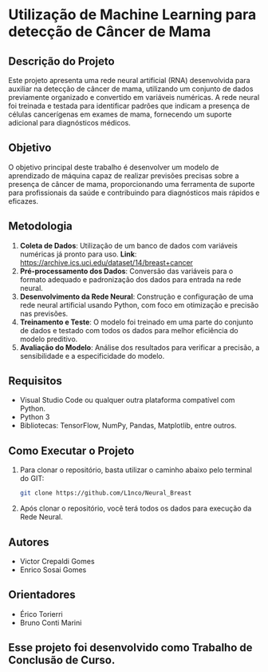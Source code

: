 # Utilização de Machine Learning para detecção de Câncer de Mama

## Descrição do Projeto

Este projeto apresenta uma rede neural artificial (RNA) desenvolvida para auxiliar na detecção de câncer de mama, utilizando um conjunto de dados previamente organizado e convertido em variáveis numéricas. A rede neural foi treinada e testada para identificar padrões que indicam a presença de células cancerígenas em exames de mama, fornecendo um suporte adicional para diagnósticos médicos.

## Objetivo

O objetivo principal deste trabalho é desenvolver um modelo de aprendizado de máquina capaz de realizar previsões precisas sobre a presença de câncer de mama, proporcionando uma ferramenta de suporte para profissionais da saúde e contribuindo para diagnósticos mais rápidos e eficazes.

## Metodologia

1. **Coleta de Dados**: Utilização de um banco de dados com variáveis numéricas já pronto para uso. **Link**: https://archive.ics.uci.edu/dataset/14/breast+cancer
2. **Pré-processamento dos Dados**: Conversão das variáveis para o formato adequado e padronização dos dados para entrada na rede neural.
3. **Desenvolvimento da Rede Neural**: Construção e configuração de uma rede neural artificial usando Python, com foco em otimização e precisão nas previsões.
4. **Treinamento e Teste**: O modelo foi treinado em uma parte do conjunto de dados e testado com todos os dados para melhor eficiência do modelo preditivo. 
5. **Avaliação do Modelo**: Análise dos resultados para verificar a precisão, a sensibilidade e a especificidade do modelo.


## Requisitos

- Visual Studio Code ou qualquer outra plataforma compatível com Python.
- Python 3
- Bibliotecas: TensorFlow, NumPy, Pandas, Matplotlib, entre outros.

## Como Executar o Projeto

1. Para clonar o repositório, basta utilizar o caminho abaixo pelo terminal do GIT:
   ```bash
   git clone https://github.com/L1nco/Neural_Breast
   ```

2. Após clonar o repositório, você terá todos os dados para execução da Rede Neural.

## Autores

- Victor Crepaldi Gomes
- Enrico Sosai Gomes

## Orientadores

- Érico Torierri
- Bruno Conti Marini

## Esse projeto foi desenvolvido como Trabalho de Conclusão de Curso. 



